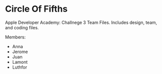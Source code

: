 # Circle Of Fifths
Apple Developer Academy: Challnege 3 Team Files. Includes design, team, and coding files.


Members:
- Anna
- Jerome
- Juan
- Lamont
- Luthfor
